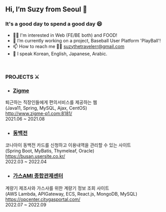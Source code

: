 ## Hi, I’m Suzy from Seoul 👋

### It's a good day to spend a good day 😄
- 👷‍♀️ I'm interested in Web (FE/BE both) and FOOD!
- 🌱 I’m currently working on a project, Baseball User Platform 'PlayBall'!
- 📫 How to reach me 💁‍♀️ suzythetravelerr@gmail.com
- 👀 I speak Korean, English, Japanese, Arabic.

<br/>

### PROJECTS ⚔️
- ### <a href="http://www.zigme-p1.com:8181/">Zigme</a>
퇴근하는 직장인들에게 편의서비스를 제공하는 웹 <br/>
(Java11, Spring, MySQL, Ajax, CentOS)<br/>
http://www.zigme-p1.com:8181/ <br/>
2021.06 ~ 2021.08

- ### <a href="https://busan.usersite.co.kr/">동백전</a>
코나아이 동백전 카드를 신청하고 이용내역을 관리할 수 있는 사이트<br/>
(Spring Boot, MyBatis, Thymeleaf, Oracle)<br/>
https://busan.usersite.co.kr/ <br/>
2022.03 ~ 2022.04

- ### <a href="https://opcenter.citygasportal.com/">가스AMI 종합관제센터</a>
계량기 제조사와 가스사를 위한 계량기 정보 조회 사이트<br/>
(AWS Lambda, APIGateway, ECS, React.js, MongoDB, MySQL)<br/>
https://opcenter.citygasportal.com/ <br/>
2022.07 ~ 2022.09
